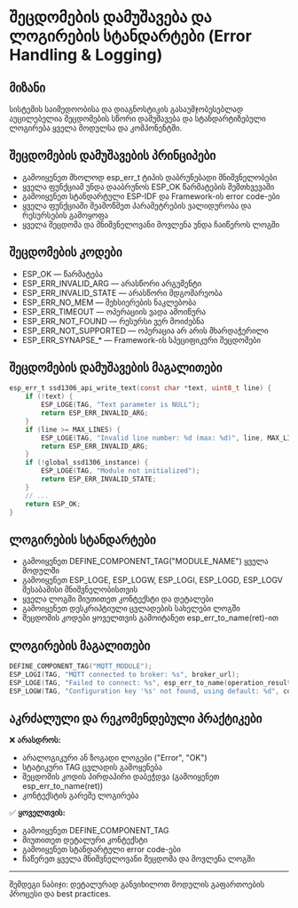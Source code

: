 # შეცდომების დამუშავება და ლოგირების სტანდარტები (Error Handling & Logging)

## მიზანი

სისტემის საიმედოობისა და დიაგნოსტიკის გასაუმჯობესებლად აუცილებელია შეცდომების სწორი დამუშავება და სტანდარტიზებული ლოგირება ყველა მოდულსა და კომპონენტში.

## შეცდომების დამუშავების პრინციპები

- გამოიყენეთ მხოლოდ esp_err_t ტიპის დაბრუნებადი მნიშვნელობები
- ყველა ფუნქციამ უნდა დააბრუნოს ESP_OK წარმატების შემთხვევაში
- გამოიყენეთ სტანდარტული ESP-IDF და Framework-ის error code-ები
- ყველა ფუნქციაში შეამოწმეთ პარამეტრების ვალიდურობა და რესურსების გამოყოფა
- ყველა შეცდომა და მნიშვნელოვანი მოვლენა უნდა ჩაიწეროს ლოგში

## შეცდომების კოდები

- ESP_OK — წარმატება
- ESP_ERR_INVALID_ARG — არასწორი არგუმენტი
- ESP_ERR_INVALID_STATE — არასწორი მდგომარეობა
- ESP_ERR_NO_MEM — მეხსიერების ნაკლებობა
- ESP_ERR_TIMEOUT — ოპერაციის ვადა ამოიწურა
- ESP_ERR_NOT_FOUND — რესურსი ვერ მოიძებნა
- ESP_ERR_NOT_SUPPORTED — ოპერაცია არ არის მხარდაჭერილი
- ESP_ERR_SYNAPSE_* — Framework-ის სპეციფიკური შეცდომები

## შეცდომების დამუშავების მაგალითები

```c
esp_err_t ssd1306_api_write_text(const char *text, uint8_t line) {
    if (!text) {
        ESP_LOGE(TAG, "Text parameter is NULL");
        return ESP_ERR_INVALID_ARG;
    }
    if (line >= MAX_LINES) {
        ESP_LOGE(TAG, "Invalid line number: %d (max: %d)", line, MAX_LINES - 1);
        return ESP_ERR_INVALID_ARG;
    }
    if (!global_ssd1306_instance) {
        ESP_LOGE(TAG, "Module not initialized");
        return ESP_ERR_INVALID_STATE;
    }
    // ...
    return ESP_OK;
}
```

## ლოგირების სტანდარტები

- გამოიყენეთ DEFINE_COMPONENT_TAG("MODULE_NAME") ყველა მოდულში
- გამოიყენეთ ESP_LOGE, ESP_LOGW, ESP_LOGI, ESP_LOGD, ESP_LOGV შესაბამისი მნიშვნელობისთვის
- ყველა ლოგში მიუთითეთ კონტექსტი და დეტალები
- გამოიყენეთ დესკრიპტიული ცვლადების სახელები ლოგში
- შეცდომის კოდები ყოველთვის გამოიტანეთ esp_err_to_name(ret)-ით

## ლოგირების მაგალითები

```c
DEFINE_COMPONENT_TAG("MQTT_MODULE");
ESP_LOGI(TAG, "MQTT connected to broker: %s", broker_url);
ESP_LOGE(TAG, "Failed to connect: %s", esp_err_to_name(operation_result));
ESP_LOGW(TAG, "Configuration key '%s' not found, using default: %d", config_key, default_value);
```

## აკრძალული და რეკომენდებული პრაქტიკები

❌ **არასდროს:**
- არალოგიკური ან ზოგადი ლოგები ("Error", "OK")
- სტატიკური TAG ცვლადის გამოყენება
- შეცდომის კოდის პირდაპირი დაბეჭდვა (გამოიყენეთ esp_err_to_name(ret))
- კონტექსტის გარეშე ლოგირება

✅ **ყოველთვის:**
- გამოიყენეთ DEFINE_COMPONENT_TAG
- მიუთითეთ დეტალური კონტექსტი
- გამოიყენეთ სტანდარტული error code-ები
- ჩაწერეთ ყველა მნიშვნელოვანი შეცდომა და მოვლენა ლოგში

---

შემდეგი ნაბიჯი: დეტალურად განვიხილოთ მოდულის გაფართოების პროცესი და best practices.

